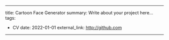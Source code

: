 <!-- ---
title: 후추수정
date: 2023-12-03
tags:
  - Java
  - Android
  - Python
  - Class
  - Award
---

모바일프로그래밍 수업 기말 프로젝트의 일환으로 실시간 화면 번역 어플리케이션을 개발했습니다. 저는 화면에 떠다니는 버튼을 만드는 등, 주로 프론트엔드 개발자로 참여했습니다.
같은 시기 진행된 제1회 오픈소스 SW 해커톤에 참여하여 완성하였고 대상을 수상했습니다.
more -->
---
title: Cartoon Face Generator
summary: Write about your project here...
tags:
  - CV
date: 2022-01-01
external_link: http://github.com
---